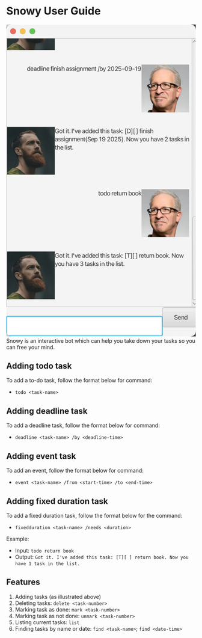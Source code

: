# Snowy User Guide
![Screenshot of using Snowy](Ui.png)
Snowy is an interactive bot which can help you take down your tasks so you can free your mind.

## Adding todo task
To add a to-do task, follow the format below for command:
- `todo <task-name>`
## Adding deadline task
To add a deadline task, follow the format below for command:
- `deadline <task-name> /by <deadline-time>`

## Adding event task
To add an event, follow the format below for command:
- `event <task-name> /from <start-time> /to <end-time>`

## Adding fixed duration task
To add a fixed duration task, follow the format below for the command:
- `fixedduration <task-name> /needs <duration>`

Example:
- Input: `todo return book`
- Output: `Got it. I've added this task: [T][ ] return book. Now you have 1 task in the list.`

## Features
1. Adding tasks (as illustrated above)
2. Deleting tasks: `delete <task-number>`
3. Marking task as done: `mark <task-number>`
4. Marking task as not done: `unmark <task-number>`
5. Listing current tasks: `list`
6. Finding tasks by name or date: `find <task-name>`; `find <date-time>`